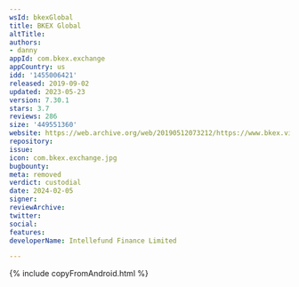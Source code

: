 ```yaml
---
wsId: bkexGlobal
title: BKEX Global
altTitle: 
authors:
- danny
appId: com.bkex.exchange
appCountry: us
idd: '1455006421'
released: 2019-09-02
updated: 2023-05-23
version: 7.30.1
stars: 3.7
reviews: 286
size: '449551360'
website: https://web.archive.org/web/20190512073212/https://www.bkex.vip/
repository: 
issue: 
icon: com.bkex.exchange.jpg
bugbounty: 
meta: removed
verdict: custodial
date: 2024-02-05
signer: 
reviewArchive: 
twitter: 
social: 
features: 
developerName: Intellefund Finance Limited

---
```


{% include copyFromAndroid.html %}